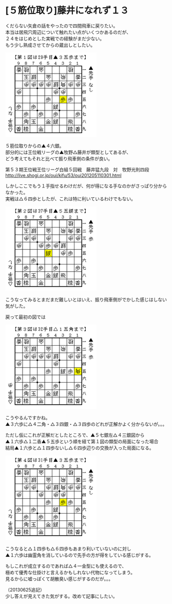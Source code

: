 # [５筋位取り]藤井になれず１３  

くだらない矢倉の話をやったので四間飛車に戻りたい。  
本当は居飛穴周辺について触れたい点がいくつかあるのだが、  
２４をはじめとした実戦での経験がまだ少ない。  
もう少し熟成させてからの蔵出しとしたい。  


![](images/20130616024430.png)  

５筋位取りからの▲４六銀。  
部分的には王位戦リーグの▲牧野△藤井が類型としてあるが、  
どう考えてもそれと比べて振り飛車側の条件が良い。  

第５３期王位戦王位リーグ白組５回戦　藤井猛九段　対　牧野光則四段  
http://live.shogi.or.jp/oui/kifu/53/oui201205110301.html  

しかしここでもう１手指せるわけだが、何が得になる手なのかがさっぱり分からなかった。  
実戦は△６四歩としたが、これは特に利いているわけでもない。  

![](images/20130616024429.png)  

こうなってみるとまだまだ難しいとはいえ、振り飛車側がでかした感じはしない気がした。  

戻って最初の図では  

![](images/20130616024428.png)  

こうやるんですかね。  
▲３六歩に△４二角・△３四銀・△３四歩のどれが正解かよく分からないが。。。  

ただし仮にこれが正解だとしたところで、▲５七銀左△４三銀図から  
▲１六歩△１二香▲５五歩という順を経て第１図の類型の局面になった場合  
結局▲１六歩と△１四歩ないし△６四歩辺りの交換が入った局面になる。  

![](images/20130616024427.png)  

こうなると△１四歩も△６四歩もあまり利いていないのに対し  
▲１六歩は幽霊角を消しているので先手の方が得をしている感じがする。  

もしこれが成立するのであれば△４一金型にも使えるので、  
極めて優秀な仕掛けと言えるかもしれない代物になってしまう。  
見るからに嘘っぽくて胡散臭い感じがするのだが。。。  

（20130625追記）  
少し答えが見えてきた気がする。改めて記事にしたい。  
